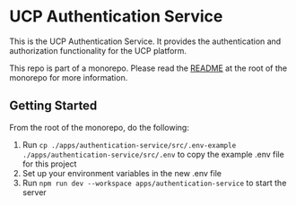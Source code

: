 # UCP Authentication Service

This is the UCP Authentication Service. It provides the authentication and authorization
functionality for the UCP platform.

This repo is part of a monorepo. Please read the [README](../../README.md) at the root of the monorepo for more
information.

## Getting Started

From the root of the monorepo, do the following:

1. Run `cp ./apps/authentication-service/src/.env-example ./apps/authentication-service/src/.env` to copy the example
   .env file for this project
1. Set up your environment variables in the new .env file
1. Run `npm run dev --workspace apps/authentication-service` to start the server
